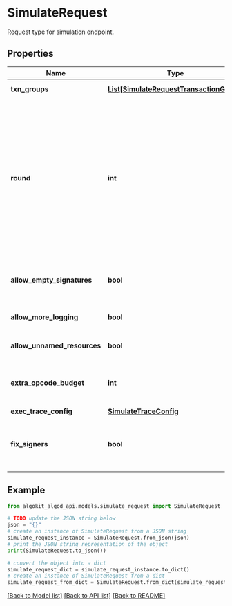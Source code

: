 # SimulateRequest

Request type for simulation endpoint.

## Properties

Name | Type | Description | Notes
------------ | ------------- | ------------- | -------------
**txn_groups** | [**List[SimulateRequestTransactionGroup]**](SimulateRequestTransactionGroup.md) | The transaction groups to simulate. | 
**round** | **int** | If provided, specifies the round preceding the simulation. State changes through this round will be used to run this simulation. Usually only the 4 most recent rounds will be available (controlled by the node config value MaxAcctLookback). If not specified, defaults to the latest available round. | [optional] 
**allow_empty_signatures** | **bool** | Allows transactions without signatures to be simulated as if they had correct signatures. | [optional] 
**allow_more_logging** | **bool** | Lifts limits on log opcode usage during simulation. | [optional] 
**allow_unnamed_resources** | **bool** | Allows access to unnamed resources during simulation. | [optional] 
**extra_opcode_budget** | **int** | Applies extra opcode budget during simulation for each transaction group. | [optional] 
**exec_trace_config** | [**SimulateTraceConfig**](SimulateTraceConfig.md) |  | [optional] 
**fix_signers** | **bool** | If true, signers for transactions that are missing signatures will be fixed during evaluation. | [optional] 

## Example

```python
from algokit_algod_api.models.simulate_request import SimulateRequest

# TODO update the JSON string below
json = "{}"
# create an instance of SimulateRequest from a JSON string
simulate_request_instance = SimulateRequest.from_json(json)
# print the JSON string representation of the object
print(SimulateRequest.to_json())

# convert the object into a dict
simulate_request_dict = simulate_request_instance.to_dict()
# create an instance of SimulateRequest from a dict
simulate_request_from_dict = SimulateRequest.from_dict(simulate_request_dict)
```
[[Back to Model list]](../README.md#documentation-for-models) [[Back to API list]](../README.md#documentation-for-api-endpoints) [[Back to README]](../README.md)


